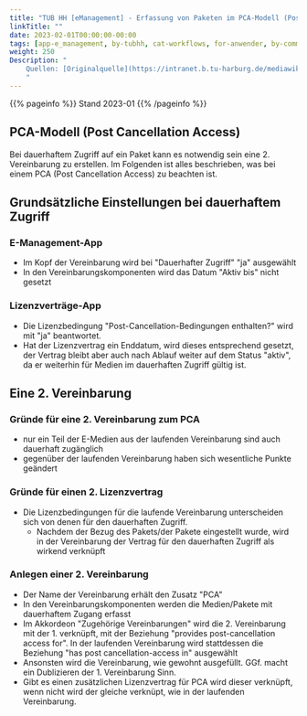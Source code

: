 ```yaml
---
title: "TUB HH [eManagement] - Erfassung von Paketen im PCA-Modell (Post Cancellation Access)"
linkTitle: ""
date: 2023-02-01T00:00:00-00:00
tags: [app-e_management, by-tubhh, cat-workflows, for-anwender, by-community_einzelbeitrag]
weight: 250
Description: "
    Quellen: [Originalquelle](https://intranet.b.tu-harburg.de/mediawiki/index.php?title=FOLIO/Module/ERM/Workflows/Erfassung_PCA-Modell) & [GBV](https://info.gbv.de/pages/viewpage.action?pageId=855343330)
    "
---
```


{{% pageinfo %}}
Stand 2023-01
{{% /pageinfo %}}

## PCA-Modell (Post Cancellation Access)

Bei dauerhaftem Zugriff auf ein Paket kann es notwendig sein eine 2. Vereinbarung zu erstellen. Im Folgenden ist alles beschrieben, was bei einem PCA (Post Cancellation Access) zu beachten ist.

## Grundsätzliche Einstellungen bei dauerhaftem Zugriff

### E-Management-App

-   Im Kopf der Vereinbarung wird bei "Dauerhafter Zugriff" "ja" ausgewählt
-   In den Vereinbarungskomponenten wird das Datum "Aktiv bis" nicht gesetzt

### Lizenzverträge-App

-   Die Lizenzbedingung "Post-Cancellation-Bedingungen enthalten?" wird mit "ja" beantwortet.
-   Hat der Lizenzvertrag ein Enddatum, wird dieses entsprechend gesetzt, der Vertrag bleibt aber auch nach Ablauf weiter auf dem Status "aktiv", da er weiterhin für Medien im dauerhaften Zugriff gültig ist.

## Eine 2. Vereinbarung

### Gründe für eine 2. Vereinbarung zum PCA

-   nur ein Teil der E-Medien aus der laufenden Vereinbarung sind auch dauerhaft zugänglich
-   gegenüber der laufenden Vereinbarung haben sich wesentliche Punkte geändert

### Gründe für einen 2. Lizenzvertrag

-   Die Lizenzbedingungen für die laufende Vereinbarung unterscheiden sich von denen für den dauerhaften Zugriff.
    -   Nachdem der Bezug des Pakets/der Pakete eingestellt wurde, wird in der Vereinbarung der Vertrag für den dauerhaften Zugriff als wirkend verknüpft

### Anlegen einer 2. Vereinbarung

-   Der Name der Vereinbarung erhält den Zusatz "PCA"
-   In den Vereinbarungskomponenten werden die Medien/Pakete mit dauerhaftem Zugang erfasst
-   Im Akkordeon "Zugehörige Vereinbarungen" wird die 2. Vereinbarung mit der 1. verknüpft, mit der Beziehung "provides post-cancellation access for". In der laufenden Vereinbarung wird stattdessen die Beziehung "has post cancellation-access in" ausgewählt
-   Ansonsten wird die Vereinbarung, wie gewohnt ausgefüllt. GGf. macht ein Dublizieren der 1. Vereinbarung Sinn.
-   Gibt es einen zusätzlichen Lizenzvertrag für PCA wird dieser verknüpft, wenn nicht wird der gleiche verknüpt, wie in der laufenden Vereinbarung.
